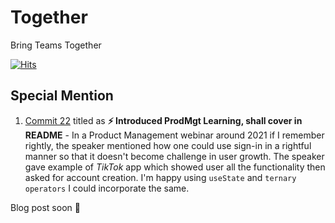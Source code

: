 # Together

Bring Teams Together

[![Hits](https://hits.seeyoufarm.com/api/count/incr/badge.svg?url=https%3A%2F%2Fgithub.com%2Fdhairyaostwal%2FTogether&count_bg=%2379C83D&title_bg=%23555555&icon=&icon_color=%23E7E7E7&title=Views&edge_flat=false)](https://github.com/dhairyaostwal/Together)

## Special Mention

1. [Commit 22](https://github.com/dhairyaostwal/Together/commit/e87d420dc72c83d57b84c516606598a96e604f2b) titled as **⚡️ Introduced ProdMgt Learning, shall cover in README** - In a Product Management webinar around 2021 if I remember rightly, the speaker mentioned how one could use sign-in in a rightful manner so that it doesn't become challenge in user growth. The speaker gave example of *TikTok* app which showed user all the functionality then asked for account creation. I'm happy using `useState` and `ternary operators` I could incorporate the same. 

Blog post soon :tada:
